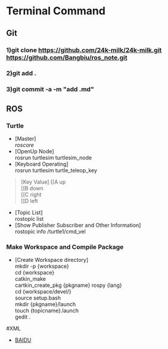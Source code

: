 # Terminal Command

## Git
### 1)git clone https://github.com/24k-milk/24k-milk.git https://github.com/Bangbiu/ros_note.git
### 2)git add .
### 3)git commit -a -m "add .md"

## ROS
### Turtle
* [Master]  
*roscore*  
* [OpenUp Node]  
rosrun turtlesim turtlesim_node  
* [Keyboard Operating]  
rosrun turtlesim turtle_teleop_key  
>[Key Value]
>[[A up  
>[[B down  
>[[C right  
>[[D left  


* [Topic List]  
rostopic list  
* [Show Publisher Subscriber and Other Information]  
rostopic info /turtle1/cmd_vel  


### Make Workspace and Compile Package
* [Create Workspace directory]  
mkdir -p {workspace}  
cd {workspace}  
catkin_make  
cartkin_create_pkg {pkgname} rospy {lang}  
cd {workspace/devel/}   
source setup.bash  
mkdir {pkgname}/launch  
touch {topicname}.launch  
gedit .  

#XML



* [BAIDU](http://www.baidu.com)
